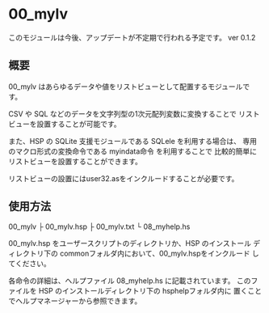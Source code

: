 # 00_mylv
このモジュールは今後、アップデートが不定期で行われる予定です。  ver 0.1.2



## 概要

00_mylv はあらゆるデータや値をリストビューとして配置するモジュールです。

CSV や SQL などのデータを文字列型の1次元配列変数に変換することで
リストビューを設置することが可能です。

また、HSP の SQLite 支援モジュールである SQLele を利用する場合は、
専用のマクロ形式の変換命令である myindata命令 を利用することで
比較的簡単にリストビューを設置することができます。

リストビューの設置にはuser32.asをインクルードすることが必要です。


## 使用方法

 00_mylv
     ├ 00_mylv.hsp
     ├ 00_mylv.txt
     └ 08_myhelp.hs

00_mylv.hsp をユーザースクリプトのディレクトリか、HSP のインストール
ディレクトリ下の commonフォルダ内において、00_mylv.hspをインクルード
してください。

各命令の詳細は、ヘルプファイル 08_myhelp.hs に記載されています。
このファイルを HSP のインストールディレクトリ下の hsphelpフォルダ内に
置くことでヘルプマネージャーから参照できます。

